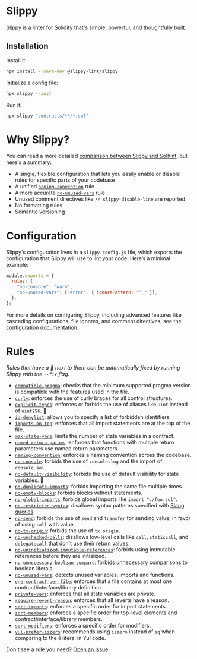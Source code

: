 # Slippy

Slippy is a linter for Solidity that's simple, powerful, and thoughtfully built.

## Installation

Install it:

```bash
npm install --save-dev @slippy-lint/slippy
```

Initialize a config file:

```bash
npx slippy --init
```

Run it:

```bash
npx slippy "contracts/**/*.sol"
```

# Why Slippy?

You can read a more detailed [comparison between Slippy and Solhint](/docs/slippy-vs-solhint.md), but here's a summary:

- A single, flexible configuration that lets you easily enable or disable rules for specific parts of your codebase
- A unified [`naming-convention`](/docs/rules/naming-convention.md) rule
- A more accurate [`no-unused-vars`](/docs/rules/no-unused-vars.md) rule
- Unused comment directives like `// slippy-disable-line` are reported
- No formatting rules
- Semantic versioning

# Configuration

Slippy's configuration lives in a `slippy.config.js` file, which exports the configuration that Slippy will use to lint your code. Here’s a minimal example:

```js
module.exports = {
  rules: {
    "no-console": "warn",
    "no-unused-vars": ["error", { ignorePattern: "^_" }],
  },
};
```

For more details on configuring Slippy, including advanced features like cascading configurations, file ignores, and comment directives, see the [configuration documentation](/docs/config.md).

# Rules

_Rules that have a 🔧 next to them can be automatically fixed by running Slippy with the `--fix` flag._

- [`compatible-pragma`](/docs/rules/compatible-pragma.md): checks that the minimum supported pragma version is compatible with the features used in the file.
- [`curly`](/docs/rules/curly.md): enforces the use of curly braces for all control structures.
- [`explicit-types`](/docs/rules/explicit-types.md): enforces or forbids the use of aliases like `uint` instead of `uint256`. 🔧
- [`id-denylist`](/docs/rules/id-denylist.md): allows you to specify a list of forbidden identifiers.
- [`imports-on-top`](/docs/rules/imports-on-top.md): enforces that all import statements are at the top of the file.
- [`max-state-vars`](/docs/rules/max-state-vars.md): limits the number of state variables in a contract.
- [`named-return-params`](/docs/rules/named-return-params.md): enforces that functions with multiple return parameters use named return parameters.
- [`naming-convention`](/docs/rules/naming-convention.md): enforces a naming convention across the codebase.
- [`no-console`](/docs/rules/no-console.md): forbids the use of `console.log` and the import of `console.sol`.
- [`no-default-visibility`](/docs/rules/no-default-visibility.md): forbids the use of default visibility for state variables. 🔧
- [`no-duplicate-imports`](/docs/rules/no-duplicate-imports.md): forbids importing the same file multiple times.
- [`no-empty-blocks`](/docs/rules/no-empty-blocks.md): forbids blocks without statements.
- [`no-global-imports`](/docs/rules/no-global-imports.md): forbids global imports like `import "./foo.sol"`.
- [`no-restricted-syntax`](/docs/rules/no-restricted-syntax.md): disallows syntax patterns specified with [Slang queries](https://nomicfoundation.github.io/slang/latest/user-guide/06-query-language/01-query-syntax/).
- [`no-send`](/docs/rules/no-send.md): forbids the use of `send` and `transfer` for sending value, in favor of using `call` with value.
- [`no-tx-origin`](/docs/rules/no-tx-origin.md): forbids the use of `tx.origin`.
- [`no-unchecked-calls`](/docs/rules/no-unchecked-calls.md): disallows low-level calls like `call`, `staticcall`, and `delegatecall` that don't use their return values.
- [`no-uninitialized-immutable-references`](/docs/rules/no-uninitialized-immutable-references.md): forbids using immutable references before they are initialized.
- [`no-unnecessary-boolean-compare`](/docs/rules/no-unnecessary-boolean-compare.md): forbids unnecessary comparisons to boolean literals.
- [`no-unused-vars`](/docs/rules/no-unused-vars.md): detects unused variables, imports and functions.
- [`one-contract-per-file`](/docs/rules/one-contract-per-file.md): enforces that a file contains at most one contract/interface/library definition.
- [`private-vars`](/docs/rules/private-vars.md): enforces that all state variables are private.
- [`require-revert-reason`](/docs/rules/require-revert-reason.md): enforces that all reverts have a reason.
- [`sort-imports`](/docs/rules/sort-imports.md): enforces a specific order for import statements.
- [`sort-members`](/docs/rules/sort-members.md): enforces a specific order for top-level elements and contract/interface/library members.
- [`sort-modifiers`](/docs/rules/sort-modifiers.md): enforces a specific order for modifiers.
- [`yul-prefer-iszero`](/docs/rules/yul-prefer-iszero.md): recommends using `iszero` instead of `eq` when comparing to the `0` literal in Yul code.

Don't see a rule you need? [Open an issue](https://github.com/fvictorio/slippy/issues/new).
